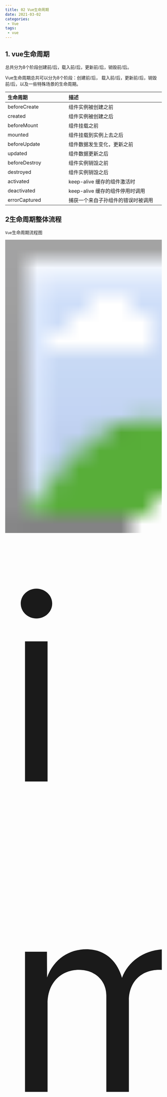 ```yaml
---
title: 02 Vue生命周期
date: 2021-03-02
categories: 
 - Vue
tags:
 - vue
---
```

## 1. vue生命周期

总共分为8个阶段创建前/后，载入前/后，更新前/后，销毁前/后。

Vue生命周期总共可以分为8个阶段：创建前/后， 载入前/后，更新前/后，销毁前/后，以及一些特殊场景的生命周期。

| <span style="display:inline-block;width:180px">生命周期  </span> | <span style="display:inline-block;width:400px">描述</span> |
| :----------------------------------------------------------- | :--------------------------------------------------------- |
| beforeCreate                                                 | 组件实例被创建之前                                         |
| created                                                      | 组件实例被创建之后                                         |
| beforeMount                                                  | 组件挂载之前                                               |
| mounted                                                      | 组件挂载到实例上去之后                                     |
| beforeUpdate                                                 | 组件数据发生变化，更新之前                                 |
| updated                                                      | 组件数据更新之后                                           |
| beforeDestroy                                                | 组件实例销毁之前                                           |
| destroyed                                                    | 组件实例销毁之后                                           |
| activated                                                    | keep-alive 缓存的组件激活时                                |
| deactivated                                                  | keep-alive 缓存的组件停用时调用                            |
| errorCaptured                                                | 捕获一个来自子孙组件的错误时被调用                         |

## 2生命周期整体流程

`Vue`生命周期流程图

<img src="https://could-img.oss-cn-hangzhou.aliyuncs.com/202211081830145.png" alt="img" style="zoom:5900%;" />

**beforeCreate -> created**

- 初始化`vue`实例，进行数据观测

**created**

- 完成数据观测，属性与方法的运算，`watch`、`event`事件回调的配置
- 可调用`methods`中的方法，访问和修改`data`数据触发响应式渲染`dom`，可通过`computed`和`watch`完成数据计算
- 此时`vm.$el` 并没有被创建

**created -> beforeMount**

- 判断是否存在`el`选项，若不存在则停止编译，直到调用`vm.$mount(el)`才会继续编译
- 优先级：`render` > `template` > `outerHTML`
- `vm.el`获取到的是挂载`DOM`的

**beforeMount**

- 在此阶段可获取到`vm.el`
- 此阶段`vm.el`虽已完成DOM初始化，但并未挂载在`el`选项上

**beforeMount -> mounted**

- 此阶段`vm.el`完成挂载，`vm.$el`生成的`DOM`替换了`el`选项所对应的`DOM`

**mounted**

- `vm.el`已完成`DOM`的挂载与渲染，此刻打印`vm.$el`，发现之前的挂载点及内容已被替换成新的DOM

**beforeUpdate**

- 更新的数据必须是被渲染在模板上的（`el`、`template`、`render`之一）
- 此时`view`层还未更新
- 若在`beforeUpdate`中再次修改数据，不会再次触发更新方法

**updated**

- 完成`view`层的更新
- 若在`updated`中再次修改数据，会再次触发更新方法（`beforeUpdate`、`updated`）

**beforeDestroy**

- 实例被销毁前调用，此时实例属性与方法仍可访问

**destroyed**

- 完全销毁一个实例。可清理它与其它实例的连接，解绑它的全部指令及事件监听器
- 并不能清除DOM，仅仅销毁实例

**使用场景分析:**

| <span style="display:inline-block;width:200px">生命周期  </span> | <span style="display:inline-block;width:400px"> 描述 </span> |
| :----------------------------------------------------------- | :----------------------------------------------------------- |
| beforeCreate                                                 | 执行时组件实例还未创建，通常用于**插件开发中执行一些初始化任务** |
| created                                                      | 组件初始化完毕，各种数据可以使用，常用于**获取异步数据**     |
| beforeMount                                                  | 未执行渲染、更新，dom未创建                                  |
| mounted                                                      | 初始化结束，dom已创建，可用于**获取异步数据、获取节点信息，对节点做一些操作** |
| beforeUpdate                                                 | 更新前，可用于**获取更新前各种状态**，**手动移除一些添加的监听事件** |
| updated                                                      | 更新后，所有状态已是最新                                     |
| beforeDestroy                                                | 销毁前，可用于一些**定时器或订阅的取消**，解绑全局事件，销毁插件对象等 |
| destroyed                                                    | 组件已销毁，作用同上                                         |

## 3. 数据请求在created和mouted的区别

`created`是在组件实例一旦创建完成的时候立刻调用，这时候页面`dom`节点并未生成；`mounted`是在页面`dom`节点渲染完毕之后就立刻执行的。触发时机上`created`是比`mounted`要更早的。

两者的相同点：都能拿到实例对象的属性和方法。 讨论这个问题本质就是触发的时机，放在`mounted`中的请求有可能导致页面闪动（因为此时页面`dom`结构已经生成），但如果在页面加载前完成请求，则不会出现此情况。

建议对页面内容的改动放在`created`生命周期当中。